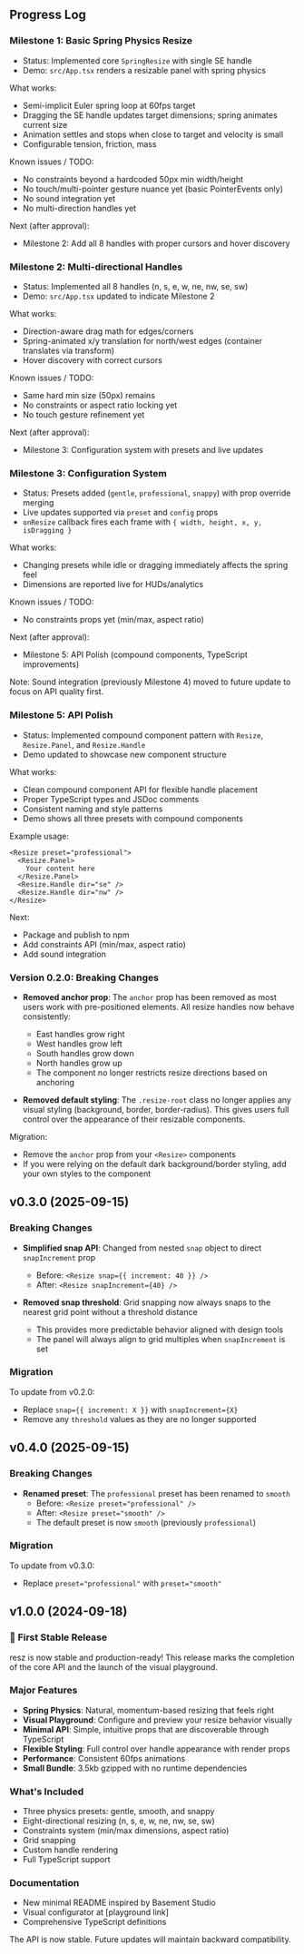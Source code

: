 ## Progress Log

### Milestone 1: Basic Spring Physics Resize

- Status: Implemented core `SpringResize` with single SE handle
- Demo: `src/App.tsx` renders a resizable panel with spring physics

What works:
- Semi-implicit Euler spring loop at 60fps target
- Dragging the SE handle updates target dimensions; spring animates current size
- Animation settles and stops when close to target and velocity is small
- Configurable tension, friction, mass

Known issues / TODO:
- No constraints beyond a hardcoded 50px min width/height
- No touch/multi-pointer gesture nuance yet (basic PointerEvents only)
- No sound integration yet
- No multi-direction handles yet

Next (after approval):
- Milestone 2: Add all 8 handles with proper cursors and hover discovery

### Milestone 2: Multi-directional Handles

- Status: Implemented all 8 handles (n, s, e, w, ne, nw, se, sw)
- Demo: `src/App.tsx` updated to indicate Milestone 2

What works:
- Direction-aware drag math for edges/corners
- Spring-animated x/y translation for north/west edges (container translates via transform)
- Hover discovery with correct cursors

Known issues / TODO:
- Same hard min size (50px) remains
- No constraints or aspect ratio locking yet
- No touch gesture refinement yet

Next (after approval):
- Milestone 3: Configuration system with presets and live updates

### Milestone 3: Configuration System

- Status: Presets added (`gentle`, `professional`, `snappy`) with prop override merging
- Live updates supported via `preset` and `config` props
- `onResize` callback fires each frame with `{ width, height, x, y, isDragging }`

What works:
- Changing presets while idle or dragging immediately affects the spring feel
- Dimensions are reported live for HUDs/analytics

Known issues / TODO:
- No constraints props yet (min/max, aspect ratio)

Next (after approval):
- Milestone 5: API Polish (compound components, TypeScript improvements)

Note: Sound integration (previously Milestone 4) moved to future update to focus on API quality first.

### Milestone 5: API Polish

- Status: Implemented compound component pattern with `Resize`, `Resize.Panel`, and `Resize.Handle`
- Demo updated to showcase new component structure

What works:
- Clean compound component API for flexible handle placement
- Proper TypeScript types and JSDoc comments
- Consistent naming and style patterns
- Demo shows all three presets with compound components

Example usage:
```tsx
<Resize preset="professional">
  <Resize.Panel>
    Your content here
  </Resize.Panel>
  <Resize.Handle dir="se" />
  <Resize.Handle dir="nw" />
</Resize>
```

Next:
- Package and publish to npm
- Add constraints API (min/max, aspect ratio)
- Add sound integration

### Version 0.2.0: Breaking Changes

- **Removed anchor prop**: The `anchor` prop has been removed as most users work with pre-positioned elements. All resize handles now behave consistently:
  - East handles grow right
  - West handles grow left
  - South handles grow down
  - North handles grow up
  - The component no longer restricts resize directions based on anchoring

- **Removed default styling**: The `.resize-root` class no longer applies any visual styling (background, border, border-radius). This gives users full control over the appearance of their resizable components.

Migration: 
- Remove the `anchor` prop from your `<Resize>` components
- If you were relying on the default dark background/border styling, add your own styles to the component

## v0.3.0 (2025-09-15)

### Breaking Changes

- **Simplified snap API**: Changed from nested `snap` object to direct `snapIncrement` prop
  - Before: `<Resize snap={{ increment: 40 }} />`
  - After: `<Resize snapIncrement={40} />`

- **Removed snap threshold**: Grid snapping now always snaps to the nearest grid point without a threshold distance
  - This provides more predictable behavior aligned with design tools
  - The panel will always align to grid multiples when `snapIncrement` is set

### Migration

To update from v0.2.0:
- Replace `snap={{ increment: X }}` with `snapIncrement={X}`
- Remove any `threshold` values as they are no longer supported

## v0.4.0 (2025-09-15)

### Breaking Changes

- **Renamed preset**: The `professional` preset has been renamed to `smooth`
  - Before: `<Resize preset="professional" />`
  - After: `<Resize preset="smooth" />`
  - The default preset is now `smooth` (previously `professional`)

### Migration

To update from v0.3.0:
- Replace `preset="professional"` with `preset="smooth"`

## v1.0.0 (2024-09-18)

### 🎉 First Stable Release

resz is now stable and production-ready! This release marks the completion of the core API and the launch of the visual playground.

### Major Features
- **Spring Physics**: Natural, momentum-based resizing that feels right
- **Visual Playground**: Configure and preview your resize behavior visually
- **Minimal API**: Simple, intuitive props that are discoverable through TypeScript
- **Flexible Styling**: Full control over handle appearance with render props
- **Performance**: Consistent 60fps animations
- **Small Bundle**: 3.5kb gzipped with no runtime dependencies

### What's Included
- Three physics presets: gentle, smooth, and snappy
- Eight-directional resizing (n, s, e, w, ne, nw, se, sw)
- Constraints system (min/max dimensions, aspect ratio)
- Grid snapping
- Custom handle rendering
- Full TypeScript support

### Documentation
- New minimal README inspired by Basement Studio
- Visual configurator at [playground link]
- Comprehensive TypeScript definitions

The API is now stable. Future updates will maintain backward compatibility.